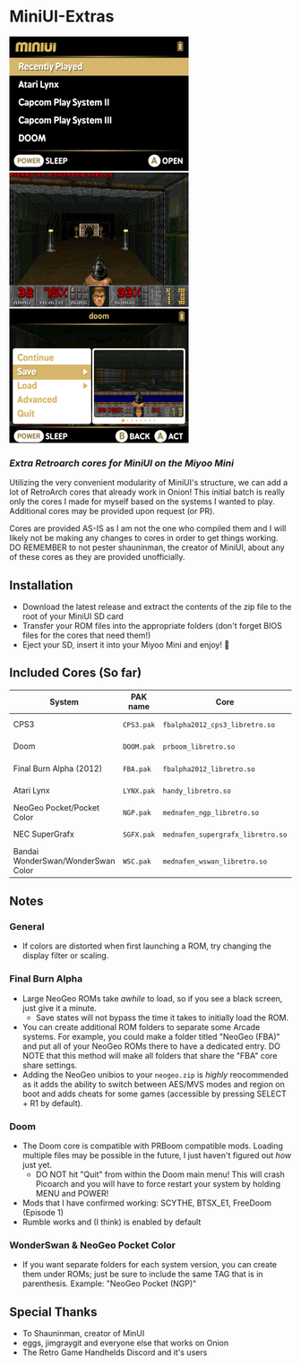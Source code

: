 # MiniUI-Extras
<img src="screenshot_000.png" width=320 /> <img src="screenshot_001.png" width=320 /> <img src="screenshot_002.png" width=320 /> 
### _Extra Retroarch cores for MiniUI on the Miyoo Mini_ ###
Utilizing the very convenient modularity of MiniUI's structure, we can add a lot of RetroArch cores that already work in Onion!
This initial batch is really only the cores I made for myself based on the systems I wanted to play. Additional cores may be provided upon request (or PR). 

Cores are provided AS-IS as I am not the one who compiled them and I will likely not be making any changes to cores in order to get things working. DO REMEMBER to not pester shauninman, the creator of MiniUI, about any of these cores as they are provided unofficially. 

## Installation
- Download the latest release and extract the contents of the zip file to the root of your MiniUI SD card
- Transfer your ROM files into the appropriate folders (don't forget BIOS files for the cores that need them!)
- Eject your SD, insert it into your Miyoo Mini and enjoy! 🎉

## Included Cores (So far)
| System | PAK name | Core | Default ROM Folder | ROM Extensions | Requires BIOS? |
| ------ | -------- | ---- | ------------------ | -------------- |--------------- |
| CPS3 | `CPS3.pak` | `fbalpha2012_cps3_libretro.so` | \Roms\Capcom Play System III (CPS3) | `.zip`,`.chd` | No |
| Doom | `DOOM.pak` | `prboom_libretro.so` | \Roms\Doom (DOOM) | `.wad` | No |
| Final Burn Alpha (2012) | `FBA.pak`  | `fbalpha2012_libretro.so` | \Roms\Final Burn Alpha (FBA) | `.zip`,`.chd` | `neogeo.zip` |
| Atari Lynx | `LYNX.pak` | `handy_libretro.so` | \Roms\Atari Lynx (LYNX) | `.zip`,`.lnx` | `lynxboot.img` |
| NeoGeo Pocket/Pocket Color | `NGP.pak` | `mednafen_ngp_libretro.so` | \Roms\NeoGeo Pocket Color (NGP) | `.zip`,`.ngp`,`.ngc` | No |
| NEC SuperGrafx | `SGFX.pak` | `mednafen_supergrafx_libretro.so` | \Roms\SuperGrafx (SGFX) | `.pce`,`.zip` | No |
| Bandai WonderSwan/WonderSwan Color | `WSC.pak` | `mednafen_wswan_libretro.so` | \Roms\WonderSwan Color (WSC) | `.ws`,`.wsc`,`.zip` | No

## Notes
### General
- If colors are distorted when first launching a ROM, try changing the display filter or scaling.
### Final Burn Alpha
- Large NeoGeo ROMs take _awhile_ to load, so if you see a black screen, just give it a minute. 
  - Save states will not bypass the time it takes to initially load the ROM.
- You can create additional ROM folders to separate some Arcade systems. For example, you could make a folder titled "NeoGeo (FBA)" and put all of your NeoGeo ROMs there to have a dedicated entry. DO NOTE that this method will make all folders that share the "FBA" core share settings.
- Adding the NeoGeo unibios to your `neogeo.zip` is _highly_ reocommended as it adds the ability to switch between AES/MVS modes and region on boot and adds cheats for some games (accessible by pressing SELECT + R1 by default). 
### Doom
- The Doom core is compatible with PRBoom compatible mods. Loading multiple files may be possible in the future, I just haven't figured out _how_ just yet.
  - DO NOT hit "Quit" from within the Doom main menu! This will crash Picoarch and you will have to force restart your system by holding MENU and POWER!
- Mods that I have confirmed working: SCYTHE, BTSX_E1, FreeDoom (Episode 1)
- Rumble works and (I think) is enabled by default
### WonderSwan & NeoGeo Pocket Color
- If you want separate folders for each system version, you can create them under ROMs; just be sure to include the same TAG that is in parenthesis. Example: "NeoGeo Pocket (NGP)"

## Special Thanks
- To Shauninman, creator of MinUI
- eggs, jimgraygit and everyone else that works on Onion
- The Retro Game Handhelds Discord and it's users
